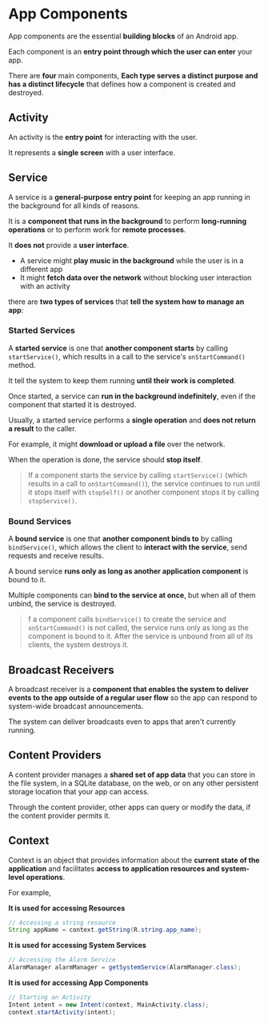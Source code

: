 # App Components

App components are the essential **building blocks** of an Android app.

Each component is an **entry point through which the user can enter** your app.

There are **four** main components, **Each type serves a distinct purpose and has a distinct lifecycle** that defines how a component is created and destroyed.

## Activity

An activity is the **entry point** for interacting with the user.

It represents a **single screen** with a user interface.

## Service

A service is a **general-purpose entry point** for keeping an app running in the background for all kinds of reasons.

It is a **component that runs in the background** to perform **long-running operations** or to perform work for **remote processes**.

It **does not** provide a **user interface**.

- A service might **play music in the background** while the user is in a different app
- It might **fetch data over the network** without blocking user interaction with an activity

there are **two types of services** that **tell the system how to manage an app**:

### Started Services

A **started service** is one that **another component starts** by calling `startService()`, which results in a call to the service's `onStartCommand()` method.

It tell the system to keep them running **until their work is completed**.

Once started, a service can **run in the background indefinitely**, even if the component that started it is destroyed.

Usually, a started service performs a **single operation** and **does not return a result** to the caller.

For example, it might **download or upload a file** over the network.

When the operation is done, the service should **stop itself**.

> If a component starts the service by calling `startService()` (which results in a call to `onStartCommand()`), the service continues to run until it stops itself with `stopSelf()` or another component stops it by calling `stopService()`.

### Bound Services

A **bound service** is one that **another component binds to** by calling `bindService()`, which allows the client to **interact with the service**, send requests and receive results.

A bound service **runs only as long as another application component** is bound to it.

Multiple components can **bind to the service at once**, but when all of them unbind, the service is destroyed.

> f a component calls `bindService()` to create the service and `onStartCommand()` is not called, the service runs only as long as the component is bound to it. After the service is unbound from all of its clients, the system destroys it.

## Broadcast Receivers

A broadcast receiver is a **component that enables the system to deliver events to the app outside of a regular user flow** so the app can respond to system-wide broadcast announcements.

The system can deliver broadcasts even to apps that aren't currently running.

## Content Providers

A content provider manages a **shared set of app data** that you can store in the file system, in a SQLite database, on the web, or on any other persistent storage location that your app can access.

Through the content provider, other apps can query or modify the data, if the content provider permits it.

## Context

Context is an object that provides information about the **current state of the application** and facilitates **access to application resources and system-level operations**.

For example,

**It is used for accessing Resources**

```java
// Accessing a string resource
String appName = context.getString(R.string.app_name);
```

**It is used for accessing System Services**

```java
// Accessing the Alarm Service
AlarmManager alarmManager = getSystemService(AlarmManager.class);
```

**It is used for accessing App Components**

```java
// Starting an Activity
Intent intent = new Intent(context, MainActivity.class);
context.startActivity(intent);
```

